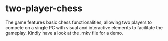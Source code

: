 # two-player-chess
The game features basic chess functionalities, allowing two players to compete on a single PC with visual and interactive elements to facilitate the gameplay. Kindly have a look at the .mkv file for a demo.
